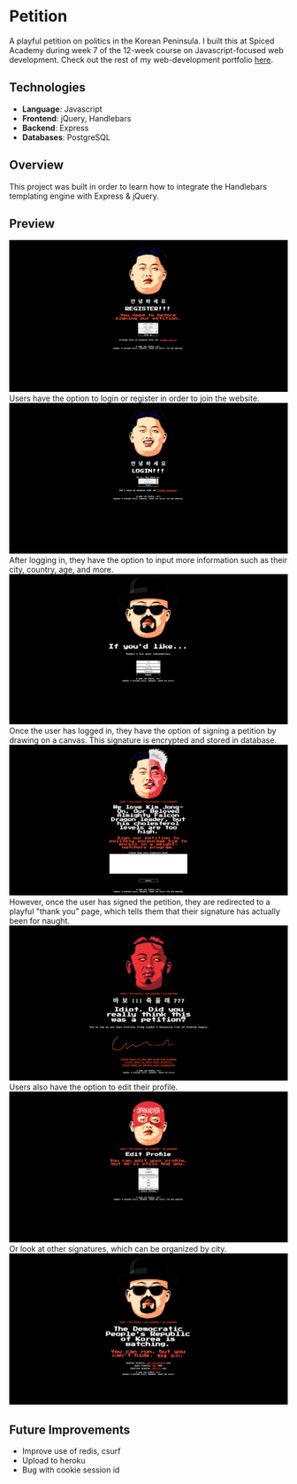 # Petition
A playful petition on politics in the Korean Peninsula. I built this at Spiced Academy during week 7 of the 12-week course on Javascript-focused web development. Check out the rest of my web-development portfolio [here](https://github.com/aleesteele/portfolio).

## Technologies
- **Language**: Javascript
- **Frontend**: jQuery, Handlebars
- **Backend**: Express
- **Databases**: PostgreSQL

## Overview
This project was built in order to learn how to integrate the Handlebars templating engine with Express & jQuery.

## Preview
![register](https://github.com/aleesteele/petition/blob/master/public/register.png)
Users have the option to login or register in order to join the website.
![login](https://github.com/aleesteele/petition/blob/master/public/login.png)
After logging in, they have the option to input more information such as their city, country, age, and more.
![more-info](https://github.com/aleesteele/petition/blob/master/public/more-info.png)
Once the user has logged in, they have the option of signing a petition by drawing on a canvas. This signature is encrypted and stored in database.
![petition](https://github.com/aleesteele/petition/blob/master/public/petition.png)
However, once the user has signed the petition, they are redirected to a playful "thank you" page, which tells them that their signature has actually been for naught.
![thank-you](https://github.com/aleesteele/petition/blob/master/public/thank-you.png)
Users also have the option to edit their profile.
![edit-profile](https://github.com/aleesteele/petition/blob/master/public/edit-profile.png)
Or look at other signatures, which can be organized by city.
![signatures](https://github.com/aleesteele/petition/blob/master/public/signatures.png)

## Future Improvements
- Improve use of redis, csurf
- Upload to heroku
- Bug with cookie session id

